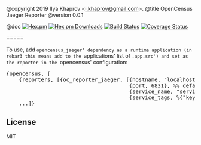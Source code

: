 @copyright 2019 Ilya Khaprov <<i.khaprov@gmail.com>>.
@title OpenCensus Jaeger Reporter
@version 0.0.1

@doc
[![Hex.pm][Hex badge]][Hex link]
[![Hex.pm Downloads][Hex downloads badge]][Hex link]
[![Build Status][Travis badge]][Travis link]
[![Coverage Status][Coveralls badge]][Coveralls link]

=====

To use, add `opencensus_jaeger' dependency as a runtime application (in rebar3 this means add to the `applications' list of `.app.src') and set as the reporter in the `opencensus' configuration:

<pre lang="erlang">
{opencensus, [
    {reporters, [{oc_reporter_jaeger, [{hostname, "localhost"},
                                       {port, 6831}, %% default for compact protocol
                                       {service_name, "service"},
                                       {service_tags, %{"key" => "value"}}]}]},
    ...]}
</pre>

## License

MIT

<!-- Named Links -->

[Hex badge]: https://img.shields.io/hexpm/v/opencensus_jaeger.svg?maxAge=2592000?style=plastic
[Hex link]: https://hex.pm/packages/opencensus_jaeger
[Hex downloads badge]: https://img.shields.io/hexpm/dt/opencensus_jaeger.svg?maxAge=2592000
[Travis badge]: https://travis-ci.org/opencensus-beam/opencensus_jaeger.svg?branch=version-3
[Travis link]: https://travis-ci.org/opencensus-beam/opencensus_jaeger
[Coveralls badge]: https://coveralls.io/repos/github/opencensus-beam/opencensus_jaeger/badge.svg?branch=master
[Coveralls link]: https://coveralls.io/github/opencensus-beam/opencensus_jaeger?branch=master
